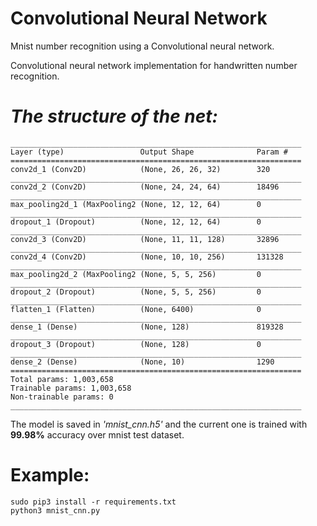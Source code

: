 # Convolutional Neural Network
Mnist number recognition using a Convolutional neural network.

Convolutional neural network implementation for handwritten number recognition.

# *The structure of the net:*
```
_________________________________________________________________
Layer (type)                 Output Shape              Param #   
=================================================================
conv2d_1 (Conv2D)            (None, 26, 26, 32)        320       
_________________________________________________________________
conv2d_2 (Conv2D)            (None, 24, 24, 64)        18496     
_________________________________________________________________
max_pooling2d_1 (MaxPooling2 (None, 12, 12, 64)        0         
_________________________________________________________________
dropout_1 (Dropout)          (None, 12, 12, 64)        0         
_________________________________________________________________
conv2d_3 (Conv2D)            (None, 11, 11, 128)       32896     
_________________________________________________________________
conv2d_4 (Conv2D)            (None, 10, 10, 256)       131328    
_________________________________________________________________
max_pooling2d_2 (MaxPooling2 (None, 5, 5, 256)         0         
_________________________________________________________________
dropout_2 (Dropout)          (None, 5, 5, 256)         0         
_________________________________________________________________
flatten_1 (Flatten)          (None, 6400)              0         
_________________________________________________________________
dense_1 (Dense)              (None, 128)               819328    
_________________________________________________________________
dropout_3 (Dropout)          (None, 128)               0         
_________________________________________________________________
dense_2 (Dense)              (None, 10)                1290      
=================================================================
Total params: 1,003,658
Trainable params: 1,003,658
Non-trainable params: 0
_________________________________________________________________
```

The model is saved in *'mnist_cnn.h5'* and the current one is trained with **99.98%** accuracy over mnist test dataset.

# Example:
```
sudo pip3 install -r requirements.txt
python3 mnist_cnn.py
```
